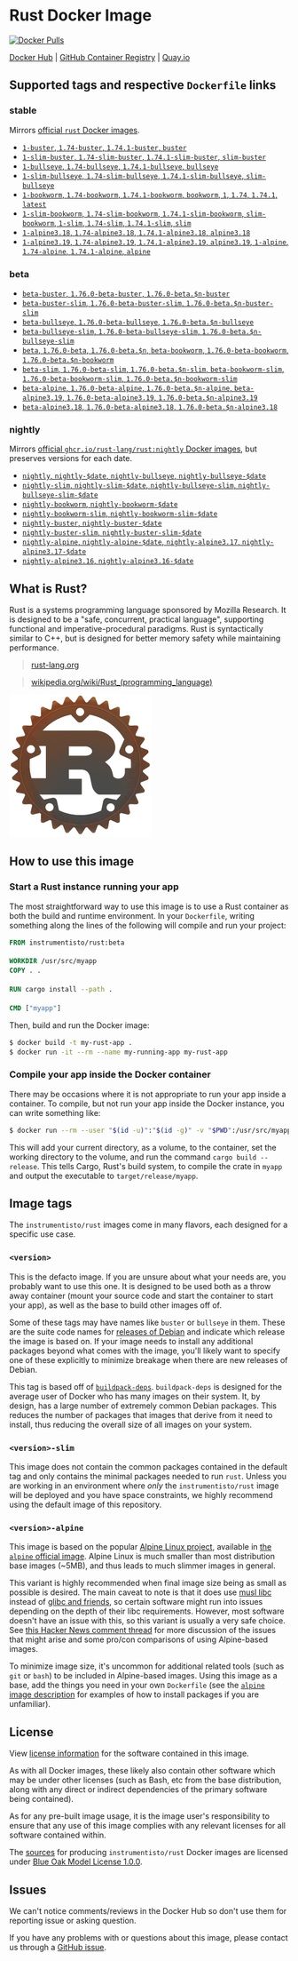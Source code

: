 Rust Docker Image
=================

[![Docker Pulls](https://img.shields.io/docker/pulls/instrumentisto/rust.svg)](https://hub.docker.com/r/instrumentisto/rust)

[Docker Hub](https://hub.docker.com/r/instrumentisto/rust)
| [GitHub Container Registry](https://github.com/orgs/instrumentisto/packages/container/package/rust)
| [Quay.io](https://quay.io/repository/instrumentisto/rust)




## Supported tags and respective `Dockerfile` links


### stable

Mirrors [official `rust` Docker images][1].

- [`1-buster`, `1.74-buster`, `1.74.1-buster`, `buster`][301]
- [`1-slim-buster`, `1.74-slim-buster`, `1.74.1-slim-buster`, `slim-buster`][302]
- [`1-bullseye`, `1.74-bullseye`, `1.74.1-bullseye`, `bullseye`][303]
- [`1-slim-bullseye`, `1.74-slim-bullseye`, `1.74.1-slim-bullseye`, `slim-bullseye`][304]
- [`1-bookworm`, `1.74-bookworm`, `1.74.1-bookworm`, `bookworm`, `1`, `1.74`, `1.74.1`, `latest`][305]
- [`1-slim-bookworm`, `1.74-slim-bookworm`, `1.74.1-slim-bookworm`, `slim-bookworm`, `1-slim`, `1.74-slim`, `1.74.1-slim`, `slim`][306]
- [`1-alpine3.18`, `1.74-alpine3.18`, `1.74.1-alpine3.18`, `alpine3.18`][309]
- [`1-alpine3.19`, `1.74-alpine3.19`, `1.74.1-alpine3.19`, `alpine3.19`, `1-alpine`, `1.74-alpine`, `1.74.1-alpine`, `alpine`][310]


### beta

- [`beta-buster`, `1.76.0-beta-buster`, `1.76.0-beta.$n-buster`][201]
- [`beta-buster-slim`, `1.76.0-beta-buster-slim`, `1.76.0-beta.$n-buster-slim`][202]
- [`beta-bullseye`, `1.76.0-beta-bullseye`, `1.76.0-beta.$n-bullseye`][203]
- [`beta-bullseye-slim`, `1.76.0-beta-bullseye-slim`, `1.76.0-beta.$n-bullseye-slim`][204]
- [`beta`, `1.76.0-beta`, `1.76.0-beta.$n`, `beta-bookworm`, `1.76.0-beta-bookworm`, `1.76.0-beta.$n-bookworm`][205]
- [`beta-slim`, `1.76.0-beta-slim`, `1.76.0-beta.$n-slim`, `beta-bookworm-slim`, `1.76.0-beta-bookworm-slim`, `1.76.0-beta.$n-bookworm-slim`][206]
- [`beta-alpine`, `1.76.0-beta-alpine`, `1.76.0-beta.$n-alpine`, `beta-alpine3.19`, `1.76.0-beta-alpine3.19`, `1.76.0-beta.$n-alpine3.19`][209]
- [`beta-alpine3.18`, `1.76.0-beta-alpine3.18`, `1.76.0-beta.$n-alpine3.18`][210]


### nightly

Mirrors [official `ghcr.io/rust-lang/rust:nightly` Docker images][2], but preserves versions for each date.

- [`nightly`, `nightly-$date`, `nightly-bullseye`, `nightly-bullseye-$date`][101]
- [`nightly-slim`, `nightly-slim-$date`, `nightly-bullseye-slim`, `nightly-bullseye-slim-$date`][102]
- [`nightly-bookworm`, `nightly-bookworm-$date`][101]
- [`nightly-bookworm-slim`, `nightly-bookworm-slim-$date`][102]
- [`nightly-buster`, `nightly-buster-$date`][101]
- [`nightly-buster-slim`, `nightly-buster-slim-$date`][102]
- [`nightly-alpine`, `nightly-alpine-$date`, `nightly-alpine3.17`, `nightly-alpine3.17-$date`][103]
- [`nightly-alpine3.16`, `nightly-alpine3.16-$date`][103]




## What is Rust?

Rust is a systems programming language sponsored by Mozilla Research. It is designed to be a "safe, concurrent, practical language", supporting functional and imperative-procedural paradigms. Rust is syntactically similar to C++, but is designed for better memory safety while maintaining performance.

> [rust-lang.org](https://rust-lang.org)

> [wikipedia.org/wiki/Rust_(programming_language)](https://wikipedia.org/wiki/Rust_(programming_language))

![Rust Logo](https://raw.githubusercontent.com/docker-library/docs/a11c341c57de07fbccfed7b21ea92d4bc40130a2/rust/logo.png)




## How to use this image


### Start a Rust instance running your app

The most straightforward way to use this image is to use a Rust container as both the build and runtime environment. In your `Dockerfile`, writing something along the lines of the following will compile and run your project:

```Dockerfile
FROM instrumentisto/rust:beta

WORKDIR /usr/src/myapp
COPY . .

RUN cargo install --path .

CMD ["myapp"]
```

Then, build and run the Docker image:

```bash
$ docker build -t my-rust-app .
$ docker run -it --rm --name my-running-app my-rust-app
```


### Compile your app inside the Docker container

There may be occasions where it is not appropriate to run your app inside a container. To compile, but not run your app inside the Docker instance, you can write something like:

```bash
$ docker run --rm --user "$(id -u)":"$(id -g)" -v "$PWD":/usr/src/myapp -w /usr/src/myapp instrumentisto/rust:beta cargo build --release
```

This will add your current directory, as a volume, to the container, set the working directory to the volume, and run the command `cargo build --release`. This tells Cargo, Rust's build system, to compile the crate in `myapp` and output the executable to `target/release/myapp`.




## Image tags

The `instrumentisto/rust` images come in many flavors, each designed for a specific use case.


### `<version>`

This is the defacto image. If you are unsure about what your needs are, you probably want to use this one. It is designed to be used both as a throw away container (mount your source code and start the container to start your app), as well as the base to build other images off of.

Some of these tags may have names like `buster` or `bullseye` in them. These are the suite code names for [releases of Debian][11] and indicate which release the image is based on. If your image needs to install any additional packages beyond what comes with the image, you'll likely want to specify one of these explicitly to minimize breakage when there are new releases of Debian.

This tag is based off of [`buildpack-deps`][12]. `buildpack-deps` is designed for the average user of Docker who has many images on their system. It, by design, has a large number of extremely common Debian packages. This reduces the number of packages that images that derive from it need to install, thus reducing the overall size of all images on your system.


### `<version>-slim`

This image does not contain the common packages contained in the default tag and only contains the minimal packages needed to run `rust`. Unless you are working in an environment where _only_ the `instrumentisto/rust` image will be deployed and you have space constraints, we highly recommend using the default image of this repository.


### `<version>-alpine`

This image is based on the popular [Alpine Linux project][21], available in [the `alpine` official image][22]. Alpine Linux is much smaller than most distribution base images (~5MB), and thus leads to much slimmer images in general.

This variant is highly recommended when final image size being as small as possible is desired. The main caveat to note is that it does use [musl libc][23] instead of [glibc and friends][24], so certain software might run into issues depending on the depth of their libc requirements. However, most software doesn't have an issue with this, so this variant is usually a very safe choice. See [this Hacker News comment thread][25] for more discussion of the issues that might arise and some pro/con comparisons of using Alpine-based images.

To minimize image size, it's uncommon for additional related tools (such as `git` or `bash`) to be included in Alpine-based images. Using this image as a base, add the things you need in your own `Dockerfile` (see the [`alpine` image description][22] for examples of how to install packages if you are unfamiliar).




## License

View [license information][3] for the software contained in this image.

As with all Docker images, these likely also contain other software which may be under other licenses (such as Bash, etc from the base distribution, along with any direct or indirect dependencies of the primary software being contained).

As for any pre-built image usage, it is the image user's responsibility to ensure that any use of this image complies with any relevant licenses for all software contained within.

The [sources][31] for producing `instrumentisto/rust` Docker images are licensed under [Blue Oak Model License 1.0.0][32].




## Issues

We can't notice comments/reviews in the Docker Hub so don't use them for reporting issue or asking question.

If you have any problems with or questions about this image, please contact us through a [GitHub issue][33].





[1]: https://hub.docker.com/_/rust
[2]: https://github.com/rust-lang/docker-rust-nightly/pkgs/container/rust
[3]: https://www.rust-lang.org/en-US/legal.html

[11]: https://wiki.debian.org/DebianReleases
[12]: https://hub.docker.com/_/buildpack-deps

[21]: http://alpinelinux.org
[22]: https://hub.docker.com/_/alpine
[23]: http://www.musl-libc.org
[24]: http://www.etalabs.net/compare_libcs.html
[25]: https://news.ycombinator.com/item?id=10782897

[31]: https://github.com/instrumentisto/rust-docker-image
[32]: https://github.com/instrumentisto/rust-docker-image/blob/main/LICENSE.md
[33]: https://github.com/instrumentisto/rust-docker-image/issues

[101]: https://github.com/rust-lang/docker-rust-nightly/blob/master/debian/Dockerfile
[102]: https://github.com/rust-lang/docker-rust-nightly/blob/master/debian-slim/Dockerfile
[103]: https://github.com/rust-lang/docker-rust-nightly/blob/master/alpine/Dockerfile

[201]: https://github.com/instrumentisto/rust-docker-image/blob/main/beta/buster/Dockerfile
[202]: https://github.com/instrumentisto/rust-docker-image/blob/main/beta/buster-slim/Dockerfile
[203]: https://github.com/instrumentisto/rust-docker-image/blob/main/beta/bullseye/Dockerfile
[204]: https://github.com/instrumentisto/rust-docker-image/blob/main/beta/bullseye-slim/Dockerfile
[205]: https://github.com/instrumentisto/rust-docker-image/blob/main/beta/bookworm/Dockerfile
[206]: https://github.com/instrumentisto/rust-docker-image/blob/main/beta/bookworm-slim/Dockerfile
[209]: https://github.com/instrumentisto/rust-docker-image/blob/main/beta/alpine3.19/Dockerfile
[210]: https://github.com/instrumentisto/rust-docker-image/blob/main/beta/alpine3.18/Dockerfile

[301]: https://github.com/rust-lang/docker-rust/blob/master/1.74.1/buster/Dockerfile
[302]: https://github.com/rust-lang/docker-rust/blob/master/1.74.1/buster/slim/Dockerfile
[303]: https://github.com/rust-lang/docker-rust/blob/master/1.74.1/bullseye/Dockerfile
[304]: https://github.com/rust-lang/docker-rust/blob/master/1.74.1/bullseye/slim/Dockerfile
[305]: https://github.com/rust-lang/docker-rust/blob/master/1.74.1/bookworm/Dockerfile
[306]: https://github.com/rust-lang/docker-rust/blob/master/1.74.1/bookworm/slim/Dockerfile
[309]: https://github.com/rust-lang/docker-rust/blob/master/1.74.1/alpine3.18/Dockerfile
[310]: https://github.com/rust-lang/docker-rust/blob/master/1.74.1/alpine3.19/Dockerfile
